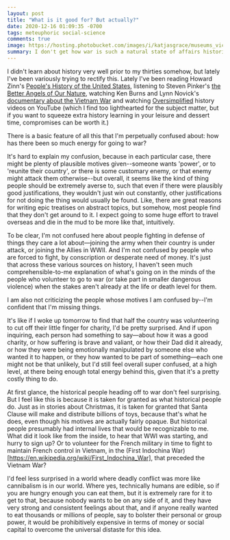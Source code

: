 ```yaml
---
layout: post
title: "What is it good for? But actually?"
date: 2020-12-16 01:09:35 -0700
tags: meteuphoric social-science
comments: true
image: https://hosting.photobucket.com/images/i/katjasgrace/museums_victoria_udKsjyYNDnQ_unsplash.jpg
summary: I don't get how war is such a natural state of affairs historically.
---
```

I didn't learn about history very well prior to my thirties somehow, but lately I've been variously trying to rectify this. Lately I've been reading Howard Zinn's [People's History of the United States](https://www.amazon.com/dp/B00O2YH8EQ/ref=dp-kindle-redirect?_encoding=UTF8&btkr=1), listening to Steven Pinker's [the Better Angels of Our Nature](https://www.amazon.com/Better-Angels-Our-Nature-Violence/dp/0670022950/ref=tmm_hrd_swatch_0?_encoding=UTF8&qid=&sr=), watching Ken Burns and Lynn Novick's [documentary about the Vietnam War](http://www.pbs.org/kenburns/the-vietnam-war/home/) and watching [Oversimplified](https://www.youtube.com/user/Webzwithaz) history videos on YouTube (which I find too lighthearted for the subject matter, but if you want to squeeze extra history learning in your leisure and dessert time, compromises can be worth it.)

There is a basic feature of all this that I'm perpetually confused about: how has there been so much energy for going to war?

It's hard to explain my confusion, because in each particular case, there might be plenty of plausible motives given--someone wants 'power', or to 'reunite their country', or there is some customary enemy, or that enemy might attack them otherwise--but overall, it seems like the kind of thing people should be extremely averse to, such that even if there were plausibly good justifications, they wouldn't just win out constantly, other justifications for not doing the thing would usually be found. Like, there are great reasons for writing epic treatises on abstract topics, but somehow, most people find that they don't get around to it. I expect going to some huge effort to travel overseas and die in the mud to be more like that, intuitively.

To be clear, I'm not confused here about people fighting in defense of things they care a lot about&mdash;joining the army when their country is under attack, or joining the Allies in WWII. And I'm not confused by people who are forced to fight, by conscription or desperate need of money. It's just that across these various sources on history, I haven't seen much comprehensible-to-me explanation of what's going on in the minds of the people who volunteer to go to war (or take part in smaller dangerous violence) when the stakes aren't already at the life or death level for them.

I am also not criticizing the people whose motives I am confused by--I'm confident that I'm missing things.

It's like if I woke up tomorrow to find that half the country was volunteering to cut off their little finger for charity, I'd be pretty surprised. And if upon inquiring, each person had something to say&mdash;about how it was a good charity, or how suffering is brave and valiant, or how their Dad did it already, or how they were being emotionally manipulated by someone else who wanted it to happen, or they how wanted to be part of something&mdash;each one might not be that unlikely, but I'd still feel overall super confused, at a high level, at there being enough total energy behind this, given that it's a pretty costly thing to do.

At first glance, the historical people heading off to war don't feel surprising. But I feel like this is because it is taken for granted as what historical people do. Just as in stories about Christmas, it is taken for granted that Santa Clause will make and distribute billions of toys, because that's what he does, even though his motives are actually fairly opaque. But historical people presumably had internal lives that would be recognizable to me. What did it look like from the inside, to hear that WWI was starting, and hurry to sign up? Or to volunteer for the French military in time to fight to maintain French control in Vietnam, in the (First Indochina War)[https://en.wikipedia.org/wiki/First_Indochina_War], that preceded the Vietnam War?

I'd feel less surprised in a world where deadly conflict was more like cannibalism is in our world. Where yes, technically humans are edible, so if you are hungry enough you can eat them, but it is extremely rare for it to get to that, because nobody wants to be on any side of it, and they have very strong and consistent feelings about that, and if anyone really wanted to eat thousands or millions of people, say to bolster their personal or group power, it would be prohibitively expensive in terms of money or social capital to overcome the universal distaste for this idea.
